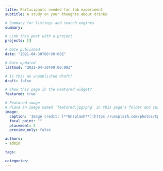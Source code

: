 ```yaml
---
title: Participants needed for lab experiment
subtitle: A study on your thoughts about drinks

# Summary for listings and search engines
summary:

# Link this post with a project
projects: []

# Date published
date: "2021-04-30T00:00:00Z"

# Date updated
lastmod: "2021-04-30T00:00:00Z"

# Is this an unpublished draft?
draft: false

# Show this page in the Featured widget?
featured: true

# Featured image
# Place an image named `featured.jpg/png` in this page's folder and customize its options here.
image:
  caption: 'Image credit: [**Unsplash**](https://unsplash.com/photos/CpkOjOcXdUY)'
  focal_point: ""
  placement: 2
  preview_only: false

authors:
- admin

tags:

categories:
---
```


